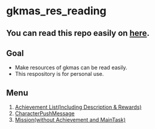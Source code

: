 # gkmas_res_reading

## You can read this repo easily on [here](https://docs-gkmas.snowmaple.top).
## Goal
* Make resources of gkmas can be read easily.
* This respository is for personal use.
## Menu
1. [Achievement List(Including Description & Rewards)](output/Achievement.md)
2. [CharacterPushMessage](output/CharacterPushMessage.md)
3. [Mission(without Achievement and MainTask)](output/Mission.md)